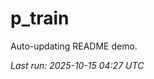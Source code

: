 # p_train

Auto-updating README demo.

<!--START_SECTION:status-->
_Last run: 2025-10-15 04:27 UTC_
<!--END_SECTION:status-->































































































































































































































































































































































































































































































































































































































































































































































































































































































































































































































































































































































































































